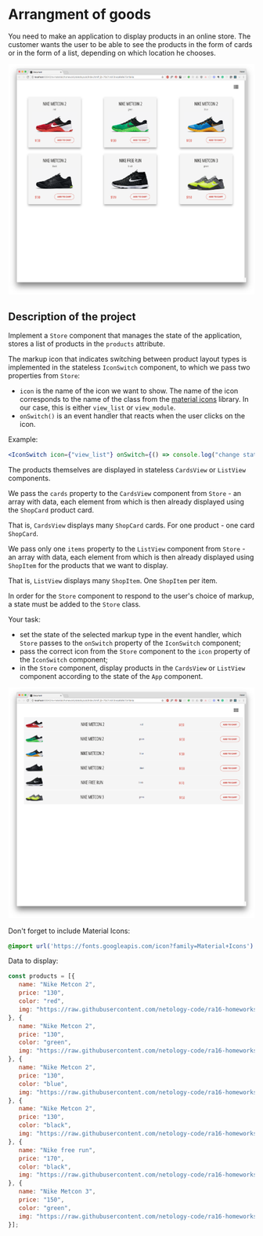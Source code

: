 Arrangment of goods
===

You need to make an application to display products in an online store. The customer wants the user to be able to see the products in the form of cards or in the form of a list, depending on which location he chooses.

![cards view](./assets/card_view.png)

## Description of the project

Implement a `Store` component that manages the state of the application, stores a list of products in the `products` attribute.

The markup icon that indicates switching between product layout types is implemented in the stateless `IconSwitch` component, to which we pass two properties from `Store`:
- `icon` is the name of the icon we want to show. The name of the icon corresponds to the name of the class from the [material icons](https://material.io/icons/#ic_view_module) library. In our case, this is either `view_list` or `view_module`.
- `onSwitch()` is an event handler that reacts when the user clicks on the icon.

Example:
```jsx
<IconSwitch icon={"view_list"} onSwitch={() => console.log("change state here")}/>
```
The products themselves are displayed in stateless `CardsView` or `ListView` components.

We pass the `cards` property to the `CardsView` component from `Store` - an array with data, each element from which is then already displayed using the `ShopCard` product card.

That is, `CardsView` displays many `ShopCard` cards. For one product - one card `ShopCard`.

We pass only one `items` property to the `ListView` component from `Store` - an array with data, each element from which is then already displayed using `ShopItem` for the products that we want to display.

That is, `ListView` displays many `ShopItem`. One `ShopItem` per item.

In order for the `Store` component to respond to the user's choice of markup, a state must be added to the `Store` class.

Your task:
- set the state of the selected markup type in the event handler, which `Store` passes to the `onSwitch` property of the `IconSwitch` component;
- pass the correct icon from the `Store` component to the `icon` property of the `IconSwitch` component;
- in the `Store` component, display products in the `CardsView` or `ListView` component according to the state of the `App` component.

![list_view](./assets/list_view.png)

Don't forget to include Material Icons:
```css
@import url('https://fonts.googleapis.com/icon?family=Material+Icons')
```

Data to display:
```js
const products = [{
   name: "Nike Metcon 2",
   price: "130",
   color: "red",
   img: "https://raw.githubusercontent.com/netology-code/ra16-homeworks/master/events-state/layouts/img/1.jpg"
}, {
   name: "Nike Metcon 2",
   price: "130",
   color: "green",
   img: "https://raw.githubusercontent.com/netology-code/ra16-homeworks/master/events-state/layouts/img/2.jpg"
}, {
   name: "Nike Metcon 2",
   price: "130",
   color: "blue",
   img: "https://raw.githubusercontent.com/netology-code/ra16-homeworks/master/events-state/layouts/img/3.jpg"
}, {
   name: "Nike Metcon 2",
   price: "130",
   color: "black",
   img: "https://raw.githubusercontent.com/netology-code/ra16-homeworks/master/events-state/layouts/img/4.jpg"
}, {
   name: "Nike free run",
   price: "170",
   color: "black",
   img: "https://raw.githubusercontent.com/netology-code/ra16-homeworks/master/events-state/layouts/img/7.jpg"
}, {
   name: "Nike Metcon 3",
   price: "150",
   color: "green",
   img: "https://raw.githubusercontent.com/netology-code/ra16-homeworks/master/events-state/layouts/img/5.jpg"
}];
```
